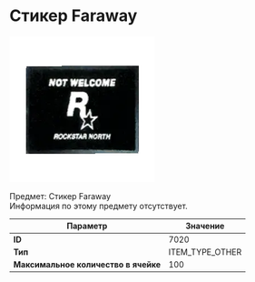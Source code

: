 # Стикер Faraway

![Item Image](../img/7020.webp?raw=true)

Предмет: Стикер Faraway<br>Информация по этому предмету отсутствует.


| Параметр | Значение |
|----------|----------|
| **ID** | 7020 |
| **Тип** | ITEM_TYPE_OTHER |
| **Максимальное количество в ячейке** | 100 |

